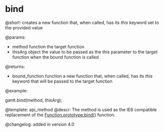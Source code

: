 bind
=============


@short:
	creates a new function that, when called, has its <i>this</i> keyword set to the provided value

@params:

- method		function			the target function
- thisArg		object				the value to be passed as the <i>this</i> parameter to the target function when the bound function is called

@returns:

- bound_function		function		 a new function that, when called, has its <i>this</i> keyword that will be passed to the target function

@example:

gantt.bind(method, thisArg);

@template:	api_method
@descr:
The method is used as the IE8 compatible replacement of the [Function.prototype.bind()](https://developer.mozilla.org/en-US/docs/Web/JavaScript/Reference/Global_objects/Function/bind) function.

@changelog:
added in version 4.0